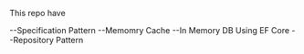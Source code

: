 This repo have 

--Specification Pattern
--Memomry Cache 
--In Memory DB Using EF Core 
--Repository Pattern
